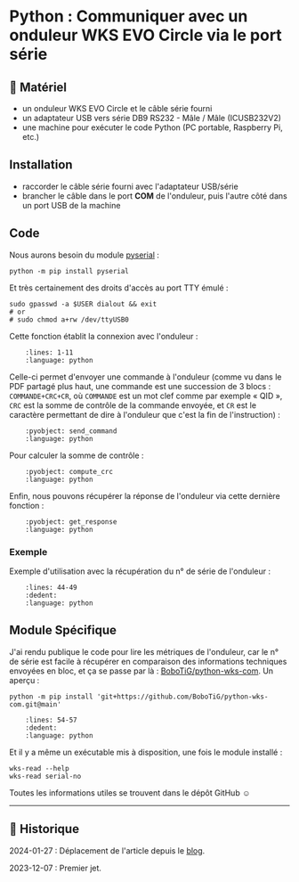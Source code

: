 # Python : Communiquer avec un onduleur WKS EVO Circle via le port série

## 🧰 Matériel

- un onduleur WKS EVO Circle et le câble série fourni
- un adaptateur USB vers série DB9 RS232 - Mâle / Mâle (ICUSB232V2)
- une machine pour exécuter le code Python (PC portable, Raspberry Pi, etc.)

## Installation

- raccorder le câble série fourni avec l'adaptateur USB/série
- brancher le câble dans le port **COM** de l'onduleur, puis l'autre côté dans un port USB de la machine

## Code

Nous aurons besoin du module [pyserial](https://pypi.org/project/pyserial) :

```{code-block} shell
python -m pip install pyserial
```

Et très certainement des droits d'accès au port TTY émulé :

```{code-block} shell
sudo gpasswd -a $USER dialout && exit
# or
# sudo chmod a+rw /dev/ttyUSB0
```

Cette fonction établit la connexion avec l'onduleur :

```{literalinclude} snippets/python-communication-onduleur-wks-eko.py
    :lines: 1-11
    :language: python
```

Celle-ci permet d'envoyer une commande à l'onduleur (comme vu dans le PDF partagé plus haut, une commande est une succession de 3 blocs : `COMMANDE+CRC+CR`, où `COMMANDE` est un mot clef comme par exemple « QID », `CRC` est la somme de contrôle de la commande envoyée, et `CR` est le caractère permettant de dire à l'onduleur que c'est la fin de l'instruction) :

```{literalinclude} snippets/python-communication-onduleur-wks-eko.py
    :pyobject: send_command
    :language: python
```

Pour calculer la somme de contrôle :

```{literalinclude} snippets/python-communication-onduleur-wks-eko.py
    :pyobject: compute_crc
    :language: python
```

Enfin, nous pouvons récupérer la réponse de l'onduleur via cette dernière fonction :

```{literalinclude} snippets/python-communication-onduleur-wks-eko.py
    :pyobject: get_response
    :language: python
```

### Exemple

Exemple d'utilisation avec la récupération du n° de série de l'onduleur :

```{literalinclude} snippets/python-communication-onduleur-wks-eko.py
    :lines: 44-49
    :dedent:
    :language: python
```

## Module Spécifique

J'ai rendu publique le code pour lire les métriques de l'onduleur, car le n° de série est facile à récupérer en comparaison des informations techniques envoyées en bloc, et ça se passe par là : [BoboTiG/python-wks-com](https://github.com/BoboTiG/python-wks-com). Un aperçu :

```{code-block} shell
python -m pip install 'git+https://github.com/BoboTiG/python-wks-com.git@main'
```

```{literalinclude} snippets/python-communication-onduleur-wks-eko.py
    :lines: 54-57
    :dedent:
    :language: python
```

Et il y a même un exécutable mis à disposition, une fois le module installé :

```{code-block} shell
wks-read --help
wks-read serial-no
```

Toutes les informations utiles se trouvent dans le dépôt GitHub ☺

---

## 📜 Historique

2024-01-27
: Déplacement de l'article depuis le [blog](https://www.tiger-222.fr/?d=2023/12/07/21/34/37-python-communiquer-avec-un-onduleur-wks-evo-circle-via-le-port-serie).

2023-12-07
: Premier jet.
